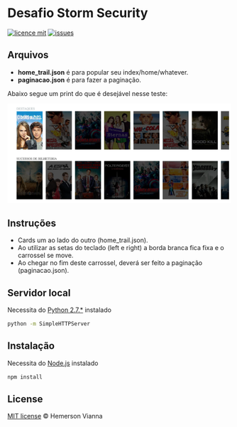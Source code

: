 # Desafio Storm Security

[![licence mit](https://img.shields.io/badge/license-MIT-blue.svg?style=flat-square)](http://hemersonvianna.mit-license.org/)
[![issues](https://img.shields.io/github/issues/hemersonvianna/desafioss.svg?style=flat-square)](https://github.com/hemersonvianna/desafioss/issues)

## Arquivos

- **home_trail.json** é para popular seu index/home/whatever.
- **paginacao.json** é para fazer a paginação. 

Abaixo segue um print do que é desejável nesse teste:

![Imagem](original/image.png)

## Instruções

- Cards um ao lado do outro (home_trail.json).
- Ao utilizar as setas do teclado (left e right) a borda branca fica fixa e o carrossel se move.
- Ao chegar no fim deste carrossel, deverá ser feito a paginação (paginacao.json).


## Servidor local

Necessita do [Python 2.7.*](https://www.python.org/downloads/) instalado

```bash
python -m SimpleHTTPServer
```

## Instalação

Necessita do [Node.js](https://nodejs.org/) instalado

```bash
npm install
```


## License

[MIT license](http://hemersonvianna.mit-license.org/) © Hemerson Vianna
